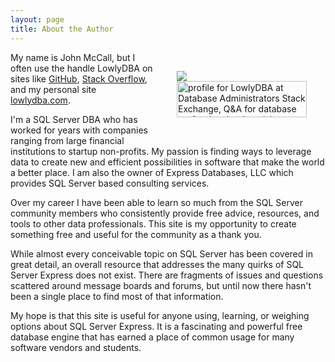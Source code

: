 ```yaml
---
layout: page
title: About the Author
---
```

<div style="float: right; padding: 30px; overflow: hidden">

<img style="display: block" src="../img/sql-server-affiliations.png">
<a href="https://dba.stackexchange.com/users/45616/lowlydba">
<img style="display: block;" src="https://dba.stackexchange.com/users/flair/45616.png?theme=clean"  width="208" height="58" alt="profile for LowlyDBA at Database Administrators Stack Exchange, Q&amp;A for database professionals who wish to improve their database skills and learn from others in the community" title="profile for LowlyDBA at Database Administrators Stack Exchange, Q&amp;A for database professionals who wish to improve their database skills and learn from others in the community">
</a>

</div>

My name is John McCall, but I often use the handle LowlyDBA on sites like [GitHub](github.com/lowlyDBA), [Stack Overflow](https://dba.stackexchange.com/users/45616/lowlydba), and my personal site
[lowlydba.com](http://www.lowlydba.com).

I'm a SQL Server DBA who has worked for years with companies ranging from
large financial institutions to startup non-profits. My passion is finding ways
to leverage data to create new and efficient possibilities in software that
make the world a better place. I am also the owner of Express Databases, LLC which provides SQL Server based consulting services.

Over my career I have been able to learn so much from the SQL Server community members
who consistently provide free advice, resources, and tools to other data professionals.
This site is my opportunity to create something free and useful for the community as a
thank you.

While almost every conceivable topic on SQL Server has been covered in great detail,
an overall resource that addresses the many quirks of SQL Server Express does not exist. There
are fragments of issues and questions scattered around message boards and forums, but until now
there hasn't been a single place to find most of that information.

My hope is that this site is useful for anyone using, learning, or weighing options about
SQL Server Express. It is a fascinating and powerful free database engine that has earned
a place of common usage for many software vendors and students.

